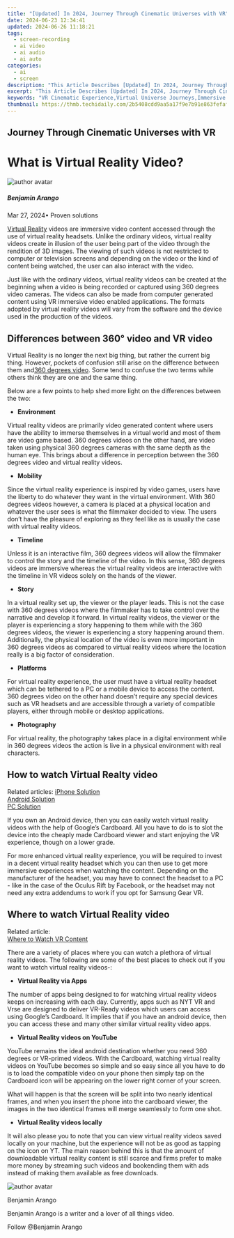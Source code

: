 ```yaml
---
title: "[Updated] In 2024, Journey Through Cinematic Universes with VR"
date: 2024-06-23 12:34:41
updated: 2024-06-26 11:18:21
tags: 
  - screen-recording
  - ai video
  - ai audio
  - ai auto
categories: 
  - ai
  - screen
description: "This Article Describes [Updated] In 2024, Journey Through Cinematic Universes with VR"
excerpt: "This Article Describes [Updated] In 2024, Journey Through Cinematic Universes with VR"
keywords: "VR Cinematic Experience,Virtual Universe Journeys,Immersive Film Exploration,Interactive Film Realms,Cinema VR Adventures,Universal Movie Worlds,VR Cinema Voyages"
thumbnail: https://thmb.techidaily.com/2b5408cdd9aa5a17f9e7b91e863fefaf73cf6e1aca47c82b58449d867a0d4a44.jpg
---
```


## Journey Through Cinematic Universes with VR

# What is Virtual Reality Video?

![author avatar](https://images.wondershare.com/filmora/article-images/benjamin-arango-author.jpg)

##### Benjamin Arango

 Mar 27, 2024• Proven solutions

[Virtual Reality](https://tools.techidaily.com/wondershare/filmora/download/) videos are immersive video content accessed through the use of virtual reality headsets. Unlike the ordinary videos, virtual reality videos create in illusion of the user being part of the video through the rendition of 3D images. The viewing of such videos is not restricted to computer or television screens and depending on the video or the kind of content being watched, the user can also interact with the video.

 Just like with the ordinary videos, virtual reality videos can be created at the beginning when a video is being recorded or captured using 360 degrees video cameras. The videos can also be made from computer generated content using VR immersive video enabled applications. The formats adopted by virtual reality videos will vary from the software and the device used in the production of the videos.

## Differences between 360° video and VR video

 Virtual Reality is no longer the next big thing, but rather the current big thing. However, pockets of confusion still arise on the difference between them and[360 degrees video]( https://filmora.wondershare.com/virtual-reality/what-is-360-video.html). Some tend to confuse the two terms while others think they are one and the same thing.

 Below are a few points to help shed more light on the differences between the two:

* **Environment**

 Virtual reality videos are primarily video generated content where users have the ability to immerse themselves in a virtual world and most of them are video game based. 360 degrees videos on the other hand, are video taken using physical 360 degrees cameras with the same depth as the human eye. This brings about a difference in perception between the 360 degrees video and virtual reality videos.

* **Mobility**

 Since the virtual reality experience is inspired by video games, users have the liberty to do whatever they want in the virtual environment. With 360 degrees videos however, a camera is placed at a physical location and whatever the user sees is what the filmmaker decided to view. The users don’t have the pleasure of exploring as they feel like as is usually the case with virtual reality videos.

* **Timeline**

 Unless it is an interactive film, 360 degrees videos will allow the filmmaker to control the story and the timeline of the video. In this sense, 360 degrees videos are immersive whereas the virtual reality videos are interactive with the timeline in VR videos solely on the hands of the viewer.

* **Story**

 In a virtual reality set up, the viewer or the player leads. This is not the case with 360 degrees videos where the filmmaker has to take control over the narrative and develop it forward. In virtual reality videos, the viewer or the player is experiencing a story happening to them while with the 360 degrees videos, the viewer is experiencing a story happening around them. Additionally, the physical location of the video is even more important in 360 degrees videos as compared to virtual reality videos where the location really is a big factor of consideration.

* **Platforms**

 For virtual reality experience, the user must have a virtual reality headset which can be tethered to a PC or a mobile device to access the content. 360 degrees video on the other hand doesn’t require any special devices such as VR headsets and are accessible through a variety of compatible players, either through mobile or desktop applications.

* **Photography**

 For virtual reality, the photography takes place in a digital environment while in 360 degrees videos the action is live in a physical environment with real characters.

## How to watch Virtual Realty video

 Related articles:
[iPhone Solution](https://tools.techidaily.com/wondershare/filmora/download/)  
[Android Solution]( https://filmora.wondershare.com/virtual-reality/watch-vr-360-video-on-android.html )  
[PC Solution](https://tools.techidaily.com/wondershare/filmora/download/)

 If you own an Android device, then you can easily watch virtual reality videos with the help of Google’s Cardboard. All you have to do is to slot the device into the cheaply made Cardboard viewer and start enjoying the VR experience, though on a lower grade.

 For more enhanced virtual reality experience, you will be required to invest in a decent virtual reality headset which you can then use to get more immersive experiences when watching the content. Depending on the manufacturer of the headset, you may have to connect the headset to a PC - like in the case of the Oculus Rift by Facebook, or the headset may not need any extra addendums to work if you opt for Samsung Gear VR.

## Where to watch Virtual Reality video

 Related article:  
[Where to Watch VR Content](https://tools.techidaily.com/wondershare/filmora/download/)

 There are a variety of places where you can watch a plethora of virtual reality videos. The following are some of the best places to check out if you want to watch virtual reality videos-:

* **Virtual Reality via Apps**

 The number of apps being designed to for watching virtual reality videos keeps on increasing with each day. Currently, apps such as NYT VR and Vrse are designed to deliver VR-Ready videos which users can access using Google’s Cardboard. It implies that if you have an android device, then you can access these and many other similar virtual reality video apps.

* **Virtual Reality videos on YouTube**

 YouTube remains the ideal android destination whether you need 360 degrees or VR-primed videos. With the Cardboard, watching virtual reality videos on YouTube becomes so simple and so easy since all you have to do is to load the compatible video on your phone then simply tap on the Cardboard icon will be appearing on the lower right corner of your screen.

 What will happen is that the screen will be split into two nearly identical frames, and when you insert the phone into the cardboard viewer, the images in the two identical frames will merge seamlessly to form one shot.

* **Virtual Reality videos locally**

 It will also please you to note that you can view virtual reality videos saved locally on your machine, but the experience will not be as good as tapping on the icon on YT. The main reason behind this is that the amount of downloadable virtual reality content is still scarce and firms prefer to make more money by streaming such videos and bookending them with ads instead of making them available as free downloads.

![author avatar](https://images.wondershare.com/filmora/article-images/benjamin-arango-author.jpg)

Benjamin Arango

Benjamin Arango is a writer and a lover of all things video.

Follow @Benjamin Arango


<ins class="adsbygoogle"
     style="display:block"
     data-ad-format="autorelaxed"
     data-ad-client="ca-pub-7571918770474297"
     data-ad-slot="1223367746"></ins>



<ins class="adsbygoogle"
     style="display:block"
     data-ad-client="ca-pub-7571918770474297"
     data-ad-slot="8358498916"
     data-ad-format="auto"
     data-full-width-responsive="true"></ins>

